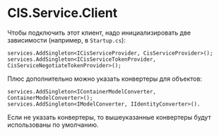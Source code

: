 # CIS.Service.Client

Чтобы подключить этот клиент, надо инициализировать две зависимости (например, в `Startup.cs`):
```
services.AddSingleton<ICisServiceProvider, CisServiceProvider>();
services.AddSingleton<ICisServiceTokenProvider, CisServiceNegotiateTokenProvider>();
```


Плюс дополнительно можно указать конвертеры для объектов:
```
services.AddSingleton<IContainerModelConverter, ContainerModelConverter>();
services.AddSingleton<IModelConverter, IIdentityConverter>().
```
Если не указать конвертеры, то вышеуказанные конвертеры будут использованы по умолчанию.
